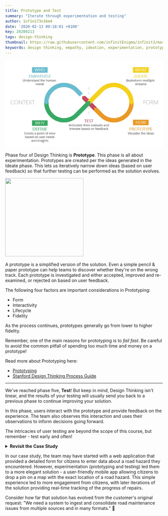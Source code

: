 ```yaml
---
title: Prototype and Test
summary: "Iterate through experimentation and testing"
author: 1nf1n173n16m4
date: '2020-02-13 09:18:01 +0100'
key: 20200213
tags: design-thinking
thumbnail: https://raw.githubusercontent.com/infinitEnigma/infinit3/master/assets/img/posts/learning/prototype.jpg
keywords: design thinking, empathy, ideation, experimentation, prototype, test, define, MVP
---
```


![Prototype](https://raw.githubusercontent.com/infinitEnigma/infinit3/master/assets/img/posts/learning/prototype.jpg)

Phase four of Design Thinking is **Prototype**. This phase is all about experimentation. Prototypes are created per the ideas generated in the Ideate phase.  This lets us iteratively narrow down ideas (based on user feedback) so that further testing can be performed as the solution evolves.
<!--more-->
<p align="left">
  <img src="https://user-images.githubusercontent.com/57373296/76127333-68d6d480-5fcf-11ea-8845-e947d4569c07.png" width="250" height="250">
</p>

A prototype is a simplified version of the solution.  Even a simple pencil & paper prototype can help teams to discover whether they're on the wrong track. Each prototype is investigated and either accepted, improved and re-examined, or rejected on based on user feedback.


The following four factors are important considerations in Prototyping:
- Form
- Interactivity
- Lifecycle
- Fidelity

As the process continues, prototypes generally go from lower to higher fidelity.

Remember, one of the main reasons for prototyping is to _fail fast_. Be careful to avoid the common pitfall of spending too much time and money on a prototype!

Read more about Prototyping here:
- [Prototyping](https://careerfoundry.com/en/blog/ux-design/design-thinking-stage-four-prototyping/)
- [Stanford Design Thinking Process Guide](https://dschool-old.stanford.edu/sandbox/groups/designresources/wiki/36873/attachments/74b3d/ModeGuideBOOTCAMP2010L.pdf)

<hr>

We've reached phase five, **Test**!  But keep in mind, Design Thinking isn't linear, and the results of your testing will usually send you back to a previous phase to continue improving your solution.

In this phase, users interact with the prototype and provide feedback on the experience.  The team also observes this interaction and uses their observations to inform decisions going forward.

The intricacies of user testing are beyond the scope of this course, but remember - test early and often!  


<details><summary><b>Revisit the Case Study</b></summary>
<br>
<hr>
Consider this example scenario: a municipality has an aging infrastructure and an archaic system for managing road crews.  They receive numerous phone calls and verbal complaints reporting road issues. These issues are then recorded in spreadsheets or email threads before a road crew is dispatched.  Many issues are never acted upon and citizens often call with complaints that repairs have not been completed.

The customer requests that a software development team provide a solution that ingests and consolidates data from multiple and varied existing data sources (email, spreadsheets) and then provides a daily report of new issues.

The true solution however - the most meaningful result - might be to provide a free mobile app that allows citizens to easily report a road issue (pothole, debris, etc.) which loads a centralized queue for dispatchers.  The app allows the road crew to report real-time status of repairs.

In this example, the customer's identification of the problem is influenced by the immediate pain point of having too much incoming data in too many formats.  The designer, however, delves to the root problem and envisions a more innovative solution.  One that not only addresses the unmanaged data, but provides real-time feedback to the citizen, dispatcher, and road crew so that nothing falls through the cracks and everyone is accountable for the condition of the roads.
<hr>
</details>

In our case study, the team may have started with a web application that provided a detailed form for citizens to enter data about a road hazard they encountered.  However, experimentation (prototyping and testing) led them to a more elegant solution - a user-friendly mobile app allowing citizens to drop a pin on a map with the exact location of a road hazard.  This simple experience led to more engagement from citizens, with later iterations of the solution providing real-time tracking of the progress of repairs.

Consider how far that solution has evolved from the customer's original request: "We need a system to ingest and consolidate road maintenance issues from multiple sources and in many formats."   :tada:
